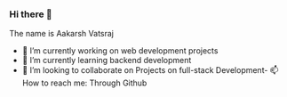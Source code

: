 ### Hi there 👋
The name is Aakarsh Vatsraj


- 🔭 I’m currently working on web development projects
- 🌱 I’m currently learning backend development
- 👯 I’m looking to collaborate on Projects on full-stack Development- 📫 How to reach me: Through Github
